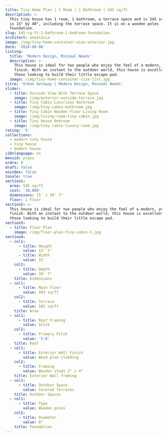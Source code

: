 ```yaml
---
title: Tiny Home Plan | 1 Room | 1 Bathroom | 545 sq/ft
description: >-
  This tiny house has 1 room, 1 bathroom, a terrace space and is 545 sq/ft. It
  is 15" by 40", including the terrace space. It is on a wooden poles
  foundation.
slug: 545-sq-ft-1-bathroom-1-bedroom-foundation
architect: anastasia
image: /img/tiny-home-container-size-exterior.jpg
date: '2018-08-06'
listing:
  title: 'Modern Design, Minimal Needs'
  description: >-
    This house is ideal for two people who enjoy the feel of a modern, yet warm
    finish. With an instant to the outdoor world, this house is excellent for
    those looking to build their little escape pod.
  image: /img/tiny-home-container-size-list.jpg
titre: 'Urban Getaway | Modern Design, Minimal Needs'
slider:
  - title: Outside View With Terrace Space
    image: /img/exterior-outside-terrace.jpg
  - title: Tiny Cabin Luxurious Bathroom
    image: /img/tiny-cabin-bathroom.jpg
  - title: Tiny Cabin Wooden Floor Living Room
    image: /img/living-room-tiny-cabin.jpg
  - title: Tiny House Bedroom
    image: /img/tiny-cabin-luxury-room.jpg
rating: '5'
collections:
  - modern tiny house
  - tiny house
  - modern house
i18nlanguage: en
menuid: plans
ordre: 0
draft: false
noindex: false
tosale: true
section1:
  area: 545 sq/ft
  cost: '30,000'
  dimensions: 15' x 39' 7"
  floor: 1 Floor
section2: >-
  This house is ideal for two people who enjoy the feel of a modern, yet warm
  finish. With an instant to the outdoor world, this house is excellent for
  those looking to build their little escape pod.
section3:
  - title: Floor Plan
    image: /img/floor-plan-tiny-cabin-1.jpg
section4:
  - col1:
      - title: Height
        value: 13' 1"
      - title: Width
        value: 15'
    col2:
      - title: Depth
        value: 39' 7"
    title: Dimensions
  - col1:
      - title: Main Floor
        value: 443 sq/ft
    col2:
      - title: Terrace
        value: 102 sq/ft
    title: Area
  - col1:
      - title: Roof Framing
        value: Stick
    col2:
      - title: Primary Pitch
        value: '5:8'
    title: Roof
  - col1:
      - title: Exterior Wall Finish
        value: Wood plan cladding
    col2:
      - title: Framing
        value: Wooden studs 2" x 4"
    title: Exterior Wall Framing
  - col1:
      - title: Outdoor Space
        value: Covered Terraces
    title: Outdoor Spaces
  - col1:
      - title: Type
        value: Wooden poles
    col2:
      - title: Diameter
        value: 8"
    title: Foundation
---
```


